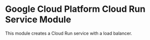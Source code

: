 # Google Cloud Platform Cloud Run Service Module

This module creates a Cloud Run service with a load balancer.
